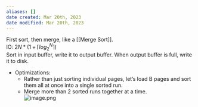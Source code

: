 ```yaml
---
aliases: []
date created: Mar 20th, 2023
date modified: Mar 20th, 2023
---
```

First sort, then merge, like a [[Merge Sort]].  
IO: $2N * (1 + \lceil log_{2}^{N} \rceil)$  
Sort in input buffer, write it to output buffer. When output buffer is full, write it to disk.
- Optimizations:
	- Rather than just sorting individual pages, let’s load B pages and sort them all at once into a single sorted run.
	- Merge more than 2 sorted runs together at a time.  
![image.png](https://img.ynchen.me/2023/03/5f36014a0e7461da166943c15975d9e0.webp)
